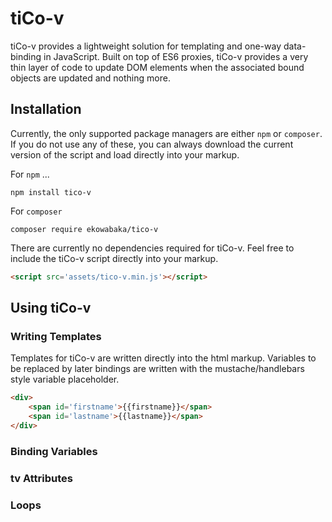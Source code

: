 tiCo-v
====
tiCo-v provides a lightweight solution for templating and one-way data-binding in JavaScript. Built on top of ES6 proxies, tiCo-v provides a very thin layer of code to update DOM elements when the associated bound objects are updated and nothing more.

Installation
------------
Currently, the only supported package managers are either `npm` or `composer`. If you do not use any of these, you can always download the current version of the script and load directly into your markup.

For `npm` ...

    npm install tico-v

For `composer`
    
    composer require ekowabaka/tico-v

There are currently no dependencies required for tiCo-v. Feel free to include the tiCo-v script directly into your markup.

````html
<script src='assets/tico-v.min.js'></script>
````


Using tiCo-v
------------

### Writing Templates
Templates for tiCo-v are written directly into the html markup. Variables to be replaced by later bindings are written with the mustache/handlebars style variable placeholder.

````html
<div>
    <span id='firstname'>{{firstname}}</span>
    <span id='lastname'>{{lastname}}</span>
</div>
````

### Binding Variables

### tv Attributes

### Loops
